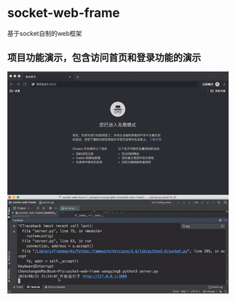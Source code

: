 # socket-web-frame
基于socket自制的web框架
## 项目功能演示，包含访问首页和登录功能的演示
![avatar](https://github.com/BlackCatLongTail/socket-web-frame/blob/master/socket_frame功能演示.gif)
